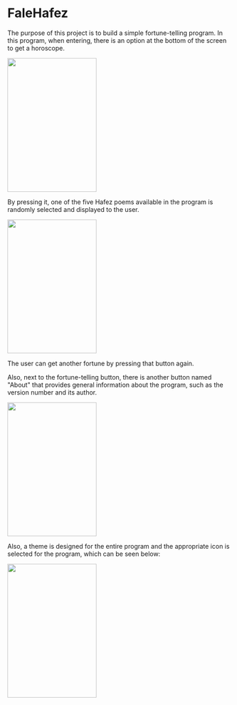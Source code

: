# FaleHafez

The purpose of this project is to build a simple fortune-telling program. In this program, when entering, there is an option at the bottom of the screen to get a horoscope. 

<img src="https://github.com/MahdiTheGreat/FaleHafez/assets/47212121/1caf5559-ad5d-4b3f-a094-c75e7b1f8ec9" width="200" height="300"> 

By pressing it, one of the five Hafez poems available in the program is randomly selected and displayed to the user. 

<img src="https://github.com/MahdiTheGreat/FaleHafez/assets/47212121/f636281f-9b6d-4b51-9a21-6d148f595137" width="200" height="300"> 

The user can get another fortune by pressing that button again. 



Also, next to the fortune-telling button, there is another button named "About" that provides general information about the program, such as the version number and its author.

<img src="https://github.com/MahdiTheGreat/FaleHafez/assets/47212121/bce17720-7ad3-4db0-957f-e0e76b404aea" width="200" height="300"> 

Also, a theme is designed for the entire program and the appropriate icon is selected for the program, which can be seen below:

<img src="https://github.com/MahdiTheGreat/FaleHafez/assets/47212121/2a3bb8dc-af69-44ca-a691-f6295049f8b1" width="200" height="300"> 

